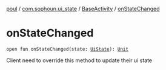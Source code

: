 [poul](../../index.md) / [com.sophoun.ui_state](../index.md) / [BaseActivity](index.md) / [onStateChanged](./on-state-changed.md)

# onStateChanged

`open fun onStateChanged(state: `[`UiState`](../../com.sophoun.ui_state.state/-ui-state/index.md)`): `[`Unit`](https://kotlinlang.org/api/latest/jvm/stdlib/kotlin/-unit/index.html)

Client need to override this method to
update their ui state

